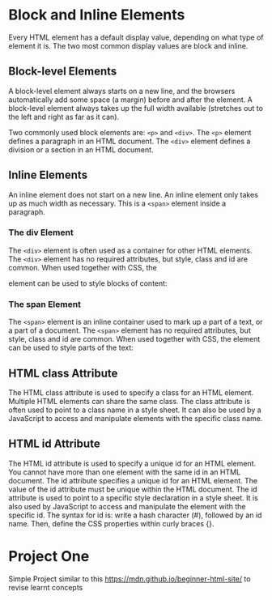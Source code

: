 # Block and Inline Elements

Every HTML element has a default display value, depending on what type of element it is.
The two most common display values are block and inline.

## Block-level Elements

A block-level element always starts on a new line, and the browsers automatically add some space (a margin) before and after the element.
A block-level element always takes up the full width available (stretches out to the left and right as far as it can).

Two commonly used block elements are: `<p>` and `<div>`.
The `<p>` element defines a paragraph in an HTML document.
The `<div>` element defines a division or a section in an HTML document.

## Inline Elements

An inline element does not start on a new line.
An inline element only takes up as much width as necessary.
This is a `<span>` element inside a paragraph.

### The div Element

The `<div>` element is often used as a container for other HTML elements.
The `<div>` element has no required attributes, but style, class and id are common.
When used together with CSS, the <div> element can be used to style blocks of content:

### The span Element

The `<span>` element is an inline container used to mark up a part of a text, or a part of a document.
The `<span>` element has no required attributes, but style, class and id are common.
When used together with CSS, the <span> element can be used to style parts of the text:

## HTML class Attribute

The HTML class attribute is used to specify a class for an HTML element.
Multiple HTML elements can share the same class.
The class attribute is often used to point to a class name in a style sheet. It can also be used by a JavaScript to access and manipulate elements with the specific class name.

## HTML id Attribute

The HTML id attribute is used to specify a unique id for an HTML element.
You cannot have more than one element with the same id in an HTML document.
The id attribute specifies a unique id for an HTML element. The value of the id attribute must be unique within the HTML document.
The id attribute is used to point to a specific style declaration in a style sheet. It is also used by JavaScript to access and manipulate the element with the specific id.
The syntax for id is: write a hash character (#), followed by an id name. Then, define the CSS properties within curly braces {}.

# Project One

Simple Project similar to this https://mdn.github.io/beginner-html-site/ to revise learnt concepts

